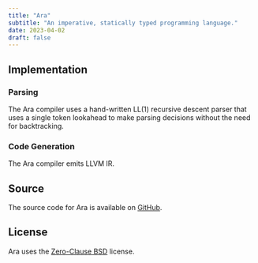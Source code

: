 ```yaml
---
title: "Ara"
subtitle: "An imperative, statically typed programming language."
date: 2023-04-02
draft: false
---
```


## Implementation

### Parsing

The Ara compiler uses a hand-written LL(1) recursive descent parser that uses a single token lookahead to make parsing decisions without the need for backtracking.

### Code Generation

The Ara compiler emits LLVM IR.

## Source

The source code for Ara is available on [GitHub](https://github.com/kkestell/ara).

## License

Ara uses the [Zero-Clause BSD](https://opensource.org/license/0bsd/) license.